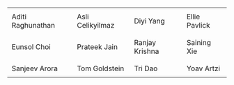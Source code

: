 <style>
  td, th {
    padding: 10px; /* Adjust the padding as needed */
  }
</style>

<br />

<table>
<tr> <td> Aditi Raghunathan </td> <td> Asli Celikyilmaz </td>  <td> Diyi Yang </td>  <td> Ellie Pavlick </td> </tr> 
<tr> <td> Eunsol Choi </td>  <td> Prateek Jain </td>   <td> Ranjay Krishna </td>   <td> Saining Xie </td> </tr>
<tr> <td> Sanjeev Arora </td>   <td> Tom Goldstein </td>   <td> Tri Dao </td>   <td> Yoav Artzi </td> </tr>
</table>

